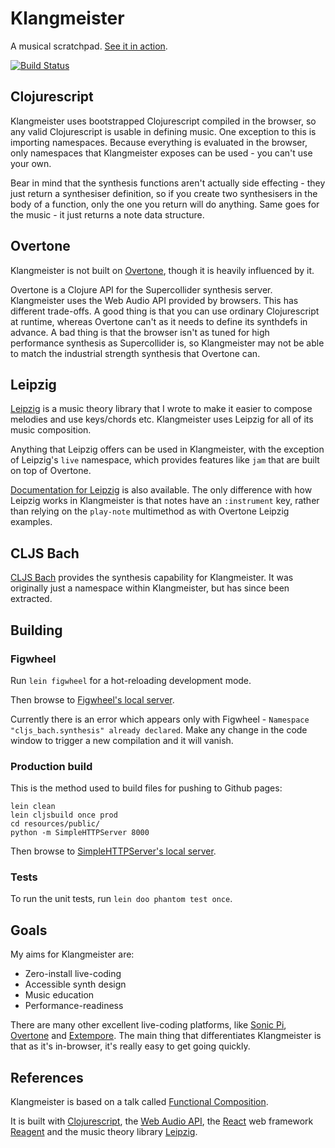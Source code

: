 Klangmeister
============

A musical scratchpad. [See it in action](http://ctford.github.io/klangmeister/).

[![Build Status](https://travis-ci.org/ctford/klangmeister.png)](https://travis-ci.org/ctford/klangmeister)

Clojurescript
-------------

Klangmeister uses bootstrapped Clojurescript compiled in the browser, so any valid Clojurescript is usable in defining music. One exception to this is importing namespaces. Because everything is evaluated in the browser, only namespaces that Klangmeister exposes can be used - you can't use your own.

Bear in mind that the synthesis functions aren't actually side effecting - they just return a synthesiser definition, so if you create two synthesisers in the body of a function, only the one you return will do anything. Same goes for the music - it just returns a note data structure.

Overtone
--------

Klangmeister is not built on [Overtone](https://overtone.github.io/), though it is heavily influenced by it.

Overtone is a Clojure API for the Supercollider synthesis server. Klangmeister uses the Web Audio API provided by browsers. This has different trade-offs. A good thing is that you can use ordinary Clojurescript at runtime, whereas Overtone can't as it needs to define its synthdefs in advance. A bad thing is that the browser isn't as tuned for high performance synthesis as Supercollider is, so Klangmeister may not be able to match the industrial strength synthesis that Overtone can.

Leipzig
-------

[Leipzig](https://github.com/ctford/leipzig) is a music theory library that I wrote to make it easier to compose melodies and use keys/chords etc. Klangmeister uses Leipzig for all of its music composition.

Anything that Leipzig offers can be used in Klangmeister, with the exception of Leipzig's `live` namespace, which provides features like `jam` that are built on top of Overtone.

[Documentation for Leipzig](http://ctford.github.io/leipzig/) is also available. The only difference with how Leipzig works in
Klangmeister is that notes have an `:instrument` key, rather than relying on the `play-note` multimethod as with Overtone Leipzig
examples.

CLJS Bach
---------

[CLJS Bach](https://github.com/ctford/cljs-bach) provides the synthesis capability for Klangmeister. It was originally just
a namespace within Klangmeister, but has since been extracted.

Building
--------

### Figwheel
Run `lein figwheel` for a hot-reloading development mode.

Then browse to [Figwheel's local server](http://localhost:3449/klangmeister/index.html).

Currently there is an error which appears only with Figwheel - `Namespace "cljs_bach.synthesis" already declared`. Make any change in the code window to trigger a new compilation and it will vanish.

### Production build

This is the method used to build files for pushing to Github pages:

    lein clean
    lein cljsbuild once prod
    cd resources/public/
    python -m SimpleHTTPServer 8000

Then browse to [SimpleHTTPServer's local server](http://localhost:8000/klangmeister/index.html).

### Tests
To run the unit tests, run `lein doo phantom test once`.

Goals
-----
My aims for Klangmeister are:
* Zero-install live-coding
* Accessible synth design
* Music education
* Performance-readiness

There are many other excellent live-coding platforms, like [Sonic Pi](http://sonic-pi.net/), [Overtone](https://overtone.github.io/) and [Extempore](http://extempore.moso.com.au/). The main thing that differentiates Klangmeister is that as it's in-browser, it's really easy to get going quickly.

References
----------
Klangmeister is based on a talk called [Functional Composition](https://www.youtube.com/watch?v=Mfsnlbd-4xQ).

It is built with [Clojurescript](https://github.com/clojure/clojurescript), the [Web Audio API](https://www.w3.org/TR/webaudio/),
the [React](https://facebook.github.io/react/) web framework [Reagent](https://github.com/reagent-project/reagent)
and the music theory library [Leipzig](https://github.com/ctford/leipzig).
